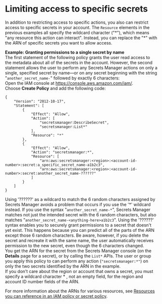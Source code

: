 # Limiting access to specific secrets<a name="permissions_grant-limited-resources"></a>

In addition to restricting access to specific actions, you also can restrict access to specific secrets in your account\. The `Resource` elements in the previous examples all specify the wildcard character \("\*"\), which means "any resource this action can interact"\. Instead, you can replace the "\*" with the ARN of specific secrets you want to allow access\. 

**Example: Granting permissions to a single secret by name**  
The first statement of the following policy grants the user read access to the metadata about all of the secrets in the account\. However, the second statement allows the user to perform any Secrets Manager actions on only a single, specified secret by name—or on any secret beginning with the string "`another_secret_name-`" followed by exactly 6 characters:  
Open the IAM console at [https://console\.aws\.amazon\.com/iam/](https://console.aws.amazon.com/iam/)\.  
Choose **Create Policy** and add the following code:  

```
{
    "Version": "2012-10-17",
    "Statement": [
        {
            "Effect": "Allow",
            "Action": [
                "secretsmanager:DescribeSecret",
                "secretsmanager:List*"
            ],
            "Resource": "*"
        },
        {
            "Effect": "Allow",
            "Action": "secretsmanager:*",
            "Resource": [
                "arn:aws:secretsmanager:<region>:<account-id-number>:secret:a_specific_secret_name-a1b2c3",
                "arn:aws:secretsmanager:<region>:<account-id-number>:secret:another_secret_name-??????"
            ]
        }
    ]
}
```
Using '??????' as a wildcard to match the 6 random characters assigned by Secrets Manager avoids a problem that occurs if you use the '\*' wildcard instead\. If you use the syntax "`another_secret_name-*`", Secrets Manager matches not just the intended secret with the 6 random characters, but also matches "`another_secret_name-<anything-here>a1b2c3`"\. Using the '??????' syntax enables you to securely grant permissions to a secret that doesn't yet exist\. This happens because you can predict all of the parts of the ARN except those 6 random characters\. Be aware, however, if you delete the secret and recreate it with the same name, the user automatically receives permission to the new secret, even though the 6 characters changed\.  
You get the ARN for the secret from the Secrets Manager console \(on the **Details** page for a secret\), or by calling the `List*` APIs\. The user or group you apply this policy to can perform any action \(`"secretsmanager:*"`\) on only the two secrets identified by the ARN in the example\.   
If you don't care about the region or account that owns a secret, you must specify a wildcard character \* , not an empty field, for the region and account ID number fields of the ARN\.

For more information about the ARNs for various resources, see [Resources you can reference in an IAM policy or secret policy](reference_iam-permissions.md#iam-resources)\. 